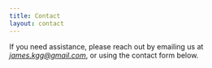```yaml
---
title: Contact
layout: contact
---
```


If you need assistance, please reach out by emailing us at *[james.kgg@gmail.com](mailto:james.kgg@gmail.com "james.kgg@gmail.com")*, or using the contact form below.
